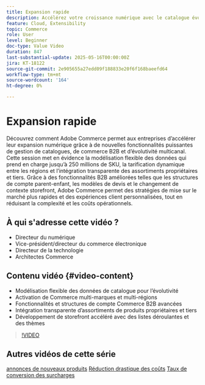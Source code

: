 ```yaml
---
title: Expansion rapide
description: Accélérez votre croissance numérique avec le catalogue évolutif d’Adobe Commerce, les outils B2B et les fonctionnalités d’extension multicanal.
feature: Cloud, Extensibility
topic: Commerce
role: User
level: Beginner
doc-type: Value Video
duration: 847
last-substantial-update: 2025-05-16T00:00:00Z
jira: KT-18122
source-git-commit: 2e905655a27edd09f188833e20f6f168baeefd64
workflow-type: tm+mt
source-wordcount: '164'
ht-degree: 0%

---
```



# Expansion rapide

Découvrez comment Adobe Commerce permet aux entreprises d’accélérer leur expansion numérique grâce à de nouvelles fonctionnalités puissantes de gestion de catalogues, de commerce B2B et d’évolutivité multicanal. Cette session met en évidence la modélisation flexible des données qui prend en charge jusqu’à 250 millions de SKU, la tarification dynamique entre les régions et l’intégration transparente des assortiments propriétaires et tiers. Grâce à des fonctionnalités B2B améliorées telles que les structures de compte parent-enfant, les modèles de devis et le changement de contexte storefront, Adobe Commerce permet des stratégies de mise sur le marché plus rapides et des expériences client personnalisées, tout en réduisant la complexité et les coûts opérationnels.

## À qui s&#39;adresse cette vidéo ?

* Directeur du numérique
* Vice-président/directeur du commerce électronique
* Directeur de la technologie
* Architectes Commerce

## Contenu vidéo {#video-content}

* Modélisation flexible des données de catalogue pour l’évolutivité
* Activation de Commerce multi-marques et multi-régions
* Fonctionnalités et structures de compte Commerce B2B avancées
* Intégration transparente d’assortiments de produits propriétaires et tiers
* Développement de storefront accéléré avec des listes déroulantes et des thèmes

>[!VIDEO](https://video.tv.adobe.com/v/3458518/?learn=on&enablevpops)

## Autres vidéos de cette série

[annonces de nouveaux produits](./new-product-announcements.md)
[Réduction drastique des coûts](./drastically-cut-costs.md)
[Taux de conversion des surcharges](./supercharge-conversion-rates.md)
